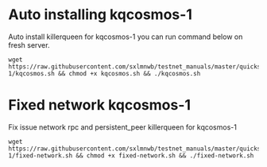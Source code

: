 # Auto installing kqcosmos-1
Auto install killerqueen for kqcosmos-1 you can run command below on fresh server.
```
wget https://raw.githubusercontent.com/sxlmnwb/testnet_manuals/master/quicksilver/kqcosmos-1/kqcosmos.sh && chmod +x kqcosmos.sh && ./kqcosmos.sh
```

# Fixed network kqcosmos-1
Fix issue network rpc and persistent_peer killerqueen for kqcosmos-1 
```
wget https://raw.githubusercontent.com/sxlmnwb/testnet_manuals/master/quicksilver/kqcosmos-1/fixed-network.sh && chmod +x fixed-network.sh && ./fixed-network.sh
```